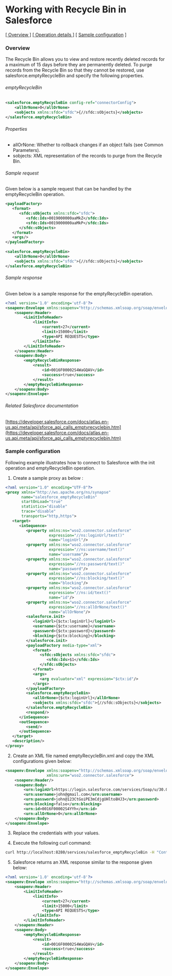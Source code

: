 # Working with Recycle Bin in Salesforce

[[  Overview ]](#overview)  [[ Operation details ]](#operation-details) [ [Sample configuration](#sample-configuration) ]

### Overview 

The Recycle Bin allows you to view and restore recently deleted records for a maximum of 15 days before they are permanently deleted. To purge records from the Recycle Bin so that they cannot be restored, use salesforce.emptyRecycleBin and specify the following properties. 

###### emptyRecycleBin
```xml
<salesforce.emptyRecycleBin config-ref="connectorConfig">
    <allOrNone>0</allOrNone>
    <sobjects xmlns:sfdc="sfdc">{//sfdc:sObjects}</sobjects>
</salesforce.emptyRecycleBin>
```
###### Properties
* allOrNone: Whether to rollback changes if an object fails (see Common Parameters).
* sobjects: XML representation of the records to purge from the Recycle Bin.

###### Sample request

Given below is a sample request that can be handled by the emptyRecycleBin operation.

```xml
<payloadFactory>
   <format>
      <sfdc:sObjects xmlns:sfdc="sfdc">
         <sfdc:Ids>0019000000aaMkZ</sfdc:Ids>
         <sfdc:Ids>0019000000aaMkP</sfdc:Ids>
      </sfdc:sObjects>
   </format>
   <args/>
</payloadFactory>
 
<salesforce.emptyRecycleBin>
    <allOrNone>0</allOrNone>
    <sobjects xmlns:sfdc="sfdc">{//sfdc:sObjects}</sobjects>
</salesforce.emptyRecycleBin>
```

###### Sample response

Given below is a sample response for the emptyRecycleBin operation.

```xml
<?xml version='1.0' encoding='utf-8'?>
<soapenv:Envelope xmlns:soapenv="http://schemas.xmlsoap.org/soap/envelope/" xmlns="urn:partner.soap.sforce.com">
    <soapenv:Header>
        <LimitInfoHeader>
            <limitInfo>
                <current>27</current>
                <limit>15000</limit>
                <type>API REQUESTS</type>
            </limitInfo>
        </LimitInfoHeader>
    </soapenv:Header>
    <soapenv:Body>
        <emptyRecycleBinResponse>
            <result>
                <id>0016F00002S4WaGQAV</id>
                <success>true</success>
            </result>
        </emptyRecycleBinResponse>
    </soapenv:Body>
</soapenv:Envelope>
```

###### Related Salesforce documentation

[https://developer.salesforce.com/docs/atlas.en-us.api.meta/api/sforce_api_calls_emptyrecyclebin.htm](https://developer.salesforce.com/docs/atlas.en-us.api.meta/api/sforce_api_calls_emptyrecyclebin.htm)

### Sample configuration

Following example illustrates how to connect to Salesforce with the init operation and emptyRecycleBin operation.

1. Create a sample proxy as below :

```xml
<?xml version="1.0" encoding="UTF-8"?>
<proxy xmlns="http://ws.apache.org/ns/synapse"
       name="salesforce_emptyRecycleBin"
       startOnLoad="true"
       statistics="disable"
       trace="disable"
       transports="http,https">
   <target>
      <inSequence>
         <property xmlns:ns="wso2.connector.salesforce"
                   expression="//ns:loginUrl/text()"
                   name="loginUrl"/>
         <property xmlns:ns="wso2.connector.salesforce"
                   expression="//ns:username/text()"
                   name="username"/>
         <property xmlns:ns="wso2.connector.salesforce"
                   expression="//ns:password/text()"
                   name="password"/>
         <property xmlns:ns="wso2.connector.salesforce"
                   expression="//ns:blocking/text()"
                   name="blocking"/>
         <property xmlns:ns="wso2.connector.salesforce"
                   expression="//ns:id/text()"
                   name="id"/>
         <property xmlns:ns="wso2.connector.salesforce"
                   expression="//ns:allOrNone/text()"
                   name="allOrNone"/>
         <salesforce.init>
            <loginUrl>{$ctx:loginUrl}</loginUrl>
            <username>{$ctx:username}</username>
            <password>{$ctx:password}</password>
            <blocking>{$ctx:blocking}</blocking>
         </salesforce.init>
         <payloadFactory media-type="xml">
            <format>
               <sfdc:sObjects xmlns:sfdc="sfdc">
                  <sfdc:Ids>$1</sfdc:Ids>
               </sfdc:sObjects>
            </format>
            <args>
               <arg evaluator="xml" expression="$ctx:id"/>
            </args>
         </payloadFactory>
         <salesforce.emptyRecycleBin>
            <allOrNone>{$ctx:loginUrl}</allOrNone>
            <sobjects xmlns:sfdc="sfdc">{//sfdc:sObjects}</sobjects>
         </salesforce.emptyRecycleBin>
         <respond/>
      </inSequence>
      <outSequence>
         <send/>
      </outSequence>
   </target>
   <description/>
</proxy>                                                             
```
2. Create an XML file named emptyRecycleBin.xml and copy the XML configurations given below:

```xml
<soapenv:Envelope xmlns:soapenv="http://schemas.xmlsoap.org/soap/envelope/"
                  xmlns:urn="wso2.connector.salesforce">
    <soapenv:Header/>
    <soapenv:Body>
        <urn:loginUrl>https://login.salesforce.com/services/Soap/u/30.0</urn:loginUrl>
        <urn:username>john@gmail.com</urn:username>
        <urn:password>john@123CtGoiPE3mCdjgUHlto8HJ3</urn:password>
        <urn:blocking>false</urn:blocking>
        <urn:id>0016F00002S4YYh</urn:id>
        <urn:allOrNone>0</urn:allOrNone>
    </soapenv:Body>
</soapenv:Envelope>                             
```
3. Replace the credentials with your values.

4. Execute the following curl command:

```bash
curl http://localhost:8280/services/salesforce_emptyRecycleBin -H "Content-Type: text/xml" -d @emptyRecycleBin.xml
```
5. Salesforce returns an XML response similar to the response given below:
 
```xml
<?xml version='1.0' encoding='utf-8'?>
<soapenv:Envelope xmlns:soapenv="http://schemas.xmlsoap.org/soap/envelope/" xmlns="urn:partner.soap.sforce.com">
    <soapenv:Header>
        <LimitInfoHeader>
            <limitInfo>
                <current>27</current>
                <limit>15000</limit>
                <type>API REQUESTS</type>
            </limitInfo>
        </LimitInfoHeader>
    </soapenv:Header>
    <soapenv:Body>
        <emptyRecycleBinResponse>
            <result>
                <id>0016F00002S4WaGQAV</id>
                <success>true</success>
            </result>
        </emptyRecycleBinResponse>
    </soapenv:Body>
</soapenv:Envelope>
```
